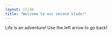 ```yaml
---
layout: slide
title: "Welcome to our second slide!"
---
```

Life is an adventure!
Use the left arrow to go back!
